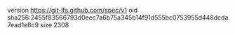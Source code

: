 version https://git-lfs.github.com/spec/v1
oid sha256:2455f83566793d0eec7a6b75a345b14f91d555bc0753955d448dcda7ead1e8c9
size 2308
